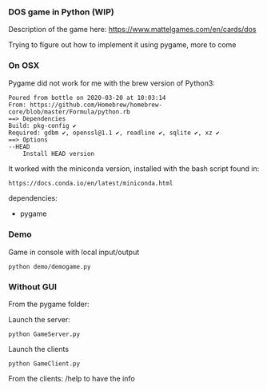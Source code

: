 ### DOS game in Python (WIP) ###

Description of the game here: https://www.mattelgames.com/en/cards/dos

Trying to figure out how to implement it using pygame, more to come


### On OSX ###

Pygame did not work for me with the brew version of Python3:

```console
Poured from bottle on 2020-03-20 at 10:03:14
From: https://github.com/Homebrew/homebrew-core/blob/master/Formula/python.rb
==> Dependencies
Build: pkg-config ✔
Required: gdbm ✔, openssl@1.1 ✔, readline ✔, sqlite ✔, xz ✔
==> Options
--HEAD
	Install HEAD version
```

It worked with the miniconda version, installed with the bash script found in:

```html
https://docs.conda.io/en/latest/miniconda.html
```

dependencies:

- pygame

### Demo ###

Game in console with local input/output

```console
python demo/demogame.py
```

### Without GUI ###

From the pygame folder:

Launch the server:

```console
python GameServer.py
```

Launch the clients

```console
python GameClient.py
```

From the clients: /help to have the info
